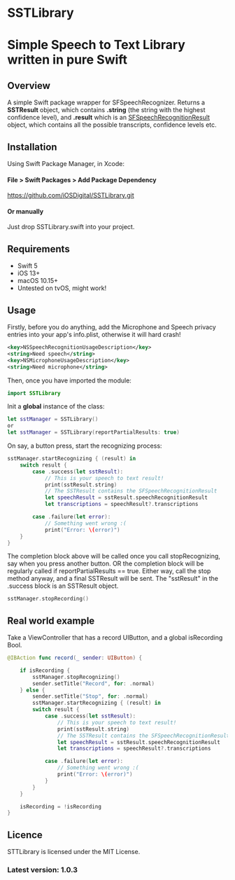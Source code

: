 # SSTLibrary
# Simple Speech to Text Library written in pure Swift

## Overview
A simple Swift package wrapper for SFSpeechRecognizer. Returns a **SSTResult** object, which contains **.string** (the string with the highest confidence level), and **.result** which is an [SFSpeechRecognitionResult](https://developer.apple.com/documentation/speech/sfspeechrecognitionresult) object, which contains all the possible transcripts, confidence levels etc.

## Installation
Using Swift Package Manager, in Xcode:

#### File > Swift Packages > Add Package Dependency
https://github.com/iOSDigital/SSTLibrary.git

#### Or manually
Just drop SSTLibrary.swift into your project.

## Requirements
* Swift 5
* iOS 13+
* macOS 10.15+
* Untested on tvOS, might work!

## Usage
Firstly, before you do anything, add the Microphone and Speech privacy entries into your app's info.plist, otherwise it will hard crash!

```xml
<key>NSSpeechRecognitionUsageDescription</key>
<string>Need speech</string>
<key>NSMicrophoneUsageDescription</key>
<string>Need microphone</string>
```

Then, once you have imported the module:

```swift
import SSTLibrary
```

Init a **global** instance of the class:

```swift
let sstManager = SSTLibrary()
or
let sstManager = SSTLibrary(reportPartialResults: true)
```

On say, a button press, start the recognizing process:

```swift
sstManager.startRecognizing { (result) in
    switch result {
        case .success(let sstResult):
            // This is your speech to text result!
            print(sstResult.string)
            // The SSTResult contains the SFSpeechRecognitionResult
            let speechResult = sstResult.speechRecognitionResult
            let transcriptions = speechResult?.transcriptions

        case .failure(let error):
            // Something went wrong :(
            print("Error: \(error)")
    }
}
```

The completion block above will be called once you call stopRecognizing, say when you press another button.
OR the completion block will be regularly called if reportPartialResults == true.
Either way, call the stop method anyway, and a final SSTResult will be sent.
The "sstResult" in the .success block is an SSTResult object.

```swift
sstManager.stopRecording()
```

## Real world example

Take a ViewController that has a record UIButton, and a global isRecording Bool.

```swift
@IBAction func record(_ sender: UIButton) {

    if isRecording {
        sstManager.stopRecognizing()
        sender.setTitle("Record", for: .normal)
    } else {
        sender.setTitle("Stop", for: .normal)
        sstManager.startRecognizing { (result) in
        switch result {
            case .success(let sstResult):
                // This is your speech to text result!
                print(sstResult.string)
                // The SSTResult contains the SFSpeechRecognitionResult
                let speechResult = sstResult.speechRecognitionResult
                let transcriptions = speechResult?.transcriptions

            case .failure(let error):
                // Something went wrong :(
                print("Error: \(error)")
            }
        }
    }

    isRecording = !isRecording
}
```

## Licence
STTLibrary is licensed under the MIT License.

### Latest version: 1.0.3
